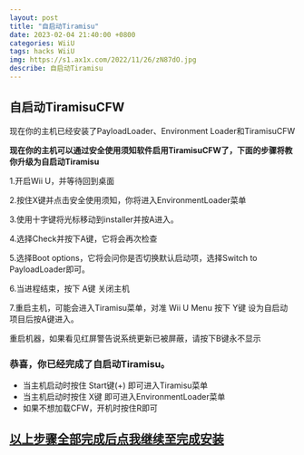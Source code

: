 ```yaml
---
layout: post
title: "自启动Tiramisu"
date: 2023-02-04 21:40:00 +0800
categories: WiiU
tags: hacks WiiU
img: https://s1.ax1x.com/2022/11/26/zN87dO.jpg
describe: 自启动Tiramisu
---
```


## 自启动TiramisuCFW

现在你的主机已经安装了PayloadLoader、Environment Loader和TiramisuCFW

**现在你的主机可以通过安全使用须知软件启用TiramisuCFW了，下面的步骤将教你升级为自启动Tiramisu**

1.开启Wii U，并等待回到桌面

2.按住X键并点击安全使用须知，你将进入EnvironmentLoader菜单

3.使用十字键将光标移动到installer并按A进入。

4.选择Check并按下A键，它将会再次检查

5.选择Boot options，它将会问你是否切换默认启动项，选择Switch to PayloadLoader即可。

6.当进程结束，按下 A键 关闭主机

7.重启主机，可能会进入Tiramisu菜单，对准 Wii U Menu 按下 Y键 设为自启动项目后按A键进入。

重启机器，如果看见红屏警告说系统更新已被屏蔽，请按下B键永不显示

### 恭喜，你已经完成了自启动Tiramisu。
- 当主机启动时按住 Start键(+) 即可进入Tiramisu菜单
- 当主机启动时按住 X键 即可进入EnvironmentLoader菜单
- 如果不想加载CFW，开机时按住R即可

## [以上步骤全部完成后点我继续至完成安装](https://wiiu.1919810.com/wiiu/2023/02/05/finish-install.html)
